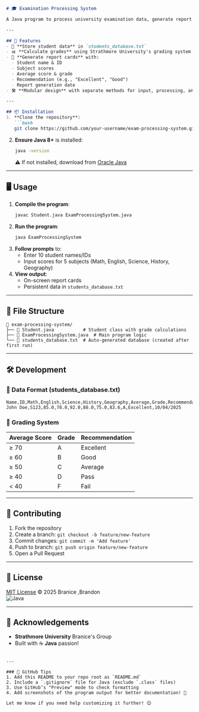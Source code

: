 ```markdown
# 🎓 Examination Processing System

A Java program to process university examination data, generate report cards, and store records in a text-based database. Built for **BBT 1203 EC March 2025** semester project.

---

## 🚀 Features
- 📁 **Store student data** in `students_database.txt`
- 📊 **Calculate grades** using Strathmore University's grading system
- 📄 **Generate report cards** with:
  - Student name & ID
  - Subject scores
  - Average score & grade
  - Recommendation (e.g., "Excellent", "Good")
  - Report generation date
- 🛠️ **Modular design** with separate methods for input, processing, and output

---

## 📦 Installation
1. **Clone the repository**:
   ```bash
   git clone https://github.com/your-username/exam-processing-system.git
   ```
2. **Ensure Java 8+** is installed:
   ```bash
   java -version
   ```
   ⚠️ If not installed, download from [Oracle Java](https://www.oracle.com/java/technologies/downloads/)

---

## 🖥️ Usage
1. **Compile the program**:
   ```bash
   javac Student.java ExamProcessingSystem.java
   ```
2. **Run the program**:
   ```bash
   java ExamProcessingSystem
   ```
3. **Follow prompts** to:
   - Enter 10 student names/IDs
   - Input scores for 5 subjects (Math, English, Science, History, Geography)
4. **View output**:
   - On-screen report cards
   - Persistent data in `students_database.txt`

---

## 📂 File Structure
```
📁 exam-processing-system/
├── 📄 Student.java           # Student class with grade calculations
├── 📄 ExamProcessingSystem.java  # Main program logic
└── 📄 students_database.txt  # Auto-generated database (created after first run)
```

---

## 🛠️ Development
### 🔄 Data Format (students_database.txt)
```
Name,ID,Math,English,Science,History,Geography,Average,Grade,Recommendation,Date
John Doe,S123,85.0,78.0,92.0,88.0,75.0,83.6,A,Excellent,10/04/2025
```

### 🌟 Grading System
| Average Score | Grade | Recommendation |
|---------------|-------|----------------|
| ≥ 70          | A     | Excellent      |
| ≥ 60          | B     | Good           |
| ≥ 50          | C     | Average        |
| ≥ 40          | D     | Pass           |
| < 40          | F     | Fail           |

---

## 🤝 Contributing
1. Fork the repository
2. Create a branch: `git checkout -b feature/new-feature`
3. Commit changes: `git commit -m 'Add feature'`
4. Push to branch: `git push origin feature/new-feature`
5. Open a Pull Request

---

## 📜 License
[MIT License](LICENSE) © 2025 Branice ,Brandon   
![Java](https://img.shields.io/badge/Java-17%2B-blue?logo=openjdk)

---

## 🙌 Acknowledgements
- **Strathmore University** Branice's Group
- Built with ☕ **Java** passion!
```

---

### 🔗 GitHub Tips
1. Add this README to your repo root as `README.md`
2. Include a `.gitignore` file for Java (exclude `.class` files)
3. Use GitHub’s "Preview" mode to check formatting
4. Add screenshots of the program output for better documentation! 📸

Let me know if you need help customizing it further! 😊
